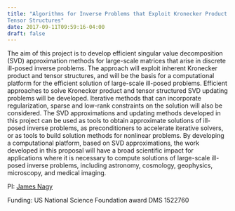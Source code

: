 ```yaml
---
title: "Algorithms for Inverse Problems that Exploit Kronecker Product and
Tensor Structures"
date: 2017-09-11T09:59:16-04:00
draft: false
---
```


The aim of this project is to develop efficient singular value
decomposition (SVD) approximation methods for
large-scale matrices that arise in discrete ill-posed inverse problems.
The approach will exploit inherent Kronecker
product and tensor structures, and will be the basis for a
computational platform for the efficient solution of large-scale
ill-posed problems.  Efficient approaches to solve Kronecker product
and tensor structured SVD updating problems will be developed.
Iterative methods that can incorporate regularization, sparse and
low-rank constraints on the solution will also be considered.  The SVD
approximations and updating methods developed in this project can be
used as tools to obtain approximate solutions of ill-posed inverse
problems, as preconditioners to accelerate iterative solvers, or as
tools to build solution methods for nonlinear problems.  By developing
a computational platform, based on SVD approximations, the work
developed in this proposal will have a broad scientific impact for
applications where it is necessary to compute solutions of large-scale
ill-posed inverse problems, including astronomy, cosmology,
geophysics, microscopy, and medical imaging.

PI: [James Nagy](http://www.mathcs.emory.edu/~nagy)

Funding: US National Science Foundation award DMS 1522760

